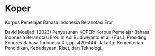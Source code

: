 # Koper
Korpus Pemelajar Bahasa Indonesia Beranotasi Eror

David Moeljadi (2023) Penyusunan KOPER: Korpus Pemelajar Bahasa Indonesia Beranotasi Eror. In Adi Budiwiyanto et al. (Eds.), Prosiding Kongres Bahasa Indonesia XII, pp. 429-444. Jakarta: Kementerian Pendidikan, Kebudayaan, Riset, dan Teknologi.